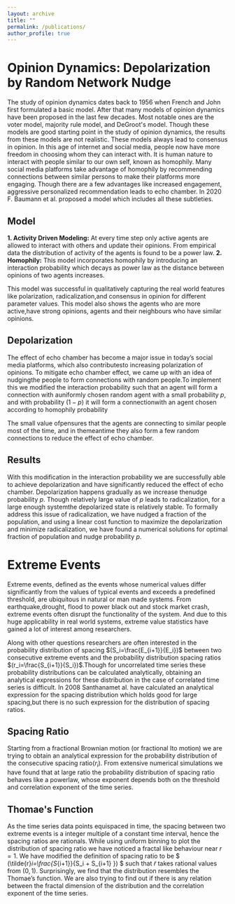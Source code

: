 ```yaml
---
layout: archive
title: ""
permalink: /publications/
author_profile: true
---
```



Opinion Dynamics: Depolarization by Random Network Nudge
=======================

The study of opinion dynamics dates back to 1956 when French and John first formulated a basic model. After that many models of opinion dynamics have been proposed in the last few decades. Most notable ones are the voter model, majority rule model, and DeGroot's model. Though these models are good starting point in the study of opinion dynamics, the results from these models are not realistic. These models always lead to consensus in opinion. 
In this age of internet and social media, people now have more freedom in choosing whom they can interact with. It is human nature to interact with people similar to our own self, known as homophily. Many social media platforms take advantage of homophily by recommending connections between similar persons to make their platforms more engaging. Though there are a few advantages like increased engagement, aggressive personalized recommendation leads to echo chamber. In 2020 F. Baumann et al. proposed a model which includes all these subtleties.

Model
-----

**1. Activity Driven Modeling:** At every time step only active agents are allowed to interact with others and update their opinions.  From empirical data the distribution of activity of the agents is found to be a power law.
**2. Homophily:** This model incorporates homophily by introducing an interaction probability which decays as power law as the distance between opinions of two agents increases.

This model was successful in qualitatively capturing the real world features like polarization, radicalization,and consensus in opinion for different parameter values. This model also shows the agents who are more active,have strong opinions, agents and their neighbours who have similar opinions.

Depolarization
-------

The effect of echo chamber has become a major issue in today’s social media platforms, which also contributesto increasing polarization of opinions.  To mitigate echo chamber effect, we came up with an idea of nudgingthe people to form connections with random people.To implement this we modified the interaction probability such that an agent will form a connection with auniformly chosen random agent with a small probability $p$, and with probability $(1−p)$ it will form a connectionwith an agent chosen according to homophily probability

The small value ofpensures that the agents are connecting to similar people most of the time, and in themeantime they also form a few random connections to reduce the effect of echo chamber.

Results
----

With  this  modification  in  the  interaction  probability  we  are  successfully  able  to  achieve  depolarization  and have  significantly  reduced  the  effect  of  echo  chamber.   Depolarization  happens  gradually  as  we  increase  thenudge  probability $p$.   Though  relatively  large  value  of $p$ leads  to  radicalization,  for  a  large  enough  systemthe  depolarized  state  is  relatively  stable.   To  formally  address  this  issue  of  radicalization,  we  have  nudged a  fraction  of  the  population,  and  using  a  linear  cost  function  to  maximize  the  depolarization  and  minimize radicalization, we have found a numerical solutions for optimal fraction of population and nudge probability $p$.


Extreme Events
======

Extreme  events,  defined  as  the  events  whose  numerical  values  differ  significantly  from  the  values  of  typical events and exceeds a predefined threshold, are ubiquitous in natural or man made systems.  From earthquake,drought, flood to power black out and stock market crash, extreme events often disrupt the functionality of the system.  And due to this huge applicability in real world systems, extreme value statistics have gained a lot of interest among researchers.

Along with other questions researchers are often interested in the probability distribution of spacing $(S_i=\frac{E_{i+1}}{E_i})$  between  two  consecutive  extreme  events  and  the  probability  distribution  spacing  ratios  $(r_i=\frac{S_{i+1}}{S_i})$.Though for uncorrelated time series these probability distributions can be calculated analytically, obtaining an analytical expressions for these distribution in the case of correlated time series is difficult.  In 2008 Santhanamet al. have calculated an analytical expression for the spacing distribution which holds good for large spacing,but there is no such expression for the distribution of spacing ratios.

Spacing Ratio
---
Starting from a fractional Brownian motion (or fractional Ito motion) we are trying to obtain an analytical expression  for  the  probability  distribution  of  the  consecutive  spacing  ratio$(r_i)$.   From  extensive  numerical simulations we have found that at large ratio the probability distribution of spacing ratio behaves like a powerlaw, whose exponent depends both on the threshold and correlation exponent of the time series.

Thomae's Function
----
As the time series data points equispaced in time, the spacing between two extreme events is a integer multiple of a constant time interval,  hence the spacing ratios are rationals.  While using uniform binning to plot the distribution of spacing ratio we have noticed a fractal like behaviour near $r= 1$.  We have modified the definition of spacing ratio to be $ (\tilde{r}_i=\frac{S_{i+1}}{S_i + S_{i+1} }) $ such that  $\tilde{r}$ takes rational values from $(0,1)$.  Surprisingly, we find that the distribution resembles the Thomae’s function.  We are also trying to find out if there is any relation between the fractal dimension of the distribution and the correlation exponent of the time series.

